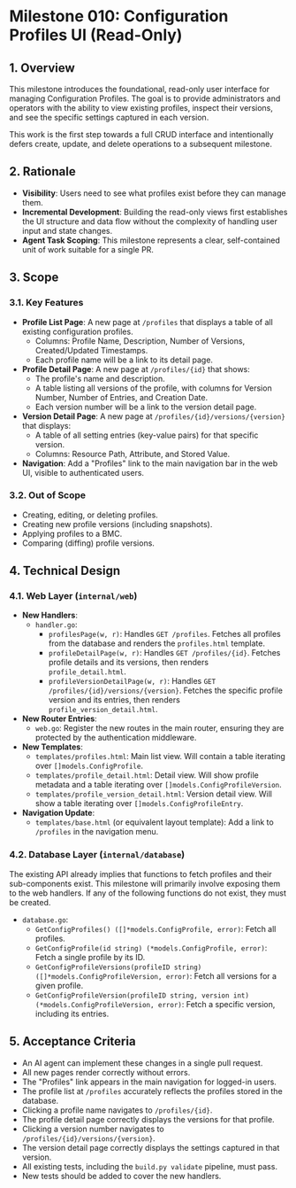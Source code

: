 # Milestone 010: Configuration Profiles UI (Read-Only)

## 1. Overview

This milestone introduces the foundational, read-only user interface for managing Configuration Profiles. The goal is to provide administrators and operators with the ability to view existing profiles, inspect their versions, and see the specific settings captured in each version.

This work is the first step towards a full CRUD interface and intentionally defers create, update, and delete operations to a subsequent milestone.

## 2. Rationale

- **Visibility**: Users need to see what profiles exist before they can manage them.
- **Incremental Development**: Building the read-only views first establishes the UI structure and data flow without the complexity of handling user input and state changes.
- **Agent Task Scoping**: This milestone represents a clear, self-contained unit of work suitable for a single PR.

## 3. Scope

### 3.1. Key Features

- **Profile List Page**: A new page at `/profiles` that displays a table of all existing configuration profiles.
  - Columns: Profile Name, Description, Number of Versions, Created/Updated Timestamps.
  - Each profile name will be a link to its detail page.
- **Profile Detail Page**: A new page at `/profiles/{id}` that shows:
  - The profile's name and description.
  - A table listing all versions of the profile, with columns for Version Number, Number of Entries, and Creation Date.
  - Each version number will be a link to the version detail page.
- **Version Detail Page**: A new page at `/profiles/{id}/versions/{version}` that displays:
  - A table of all setting entries (key-value pairs) for that specific version.
  - Columns: Resource Path, Attribute, and Stored Value.
- **Navigation**: Add a "Profiles" link to the main navigation bar in the web UI, visible to authenticated users.

### 3.2. Out of Scope

- Creating, editing, or deleting profiles.
- Creating new profile versions (including snapshots).
- Applying profiles to a BMC.
- Comparing (diffing) profile versions.

## 4. Technical Design

### 4.1. Web Layer (`internal/web`)

- **New Handlers**:
  - `handler.go`:
    - `profilesPage(w, r)`: Handles `GET /profiles`. Fetches all profiles from the database and renders the `profiles.html` template.
    - `profileDetailPage(w, r)`: Handles `GET /profiles/{id}`. Fetches profile details and its versions, then renders `profile_detail.html`.
    - `profileVersionDetailPage(w, r)`: Handles `GET /profiles/{id}/versions/{version}`. Fetches the specific profile version and its entries, then renders `profile_version_detail.html`.
- **New Router Entries**:
  - `web.go`: Register the new routes in the main router, ensuring they are protected by the authentication middleware.
- **New Templates**:
  - `templates/profiles.html`: Main list view. Will contain a table iterating over `[]models.ConfigProfile`.
  - `templates/profile_detail.html`: Detail view. Will show profile metadata and a table iterating over `[]models.ConfigProfileVersion`.
  - `templates/profile_version_detail.html`: Version detail view. Will show a table iterating over `[]models.ConfigProfileEntry`.
- **Navigation Update**:
  - `templates/base.html` (or equivalent layout template): Add a link to `/profiles` in the navigation menu.

### 4.2. Database Layer (`internal/database`)

The existing API already implies that functions to fetch profiles and their sub-components exist. This milestone will primarily involve exposing them to the web handlers. If any of the following functions do not exist, they must be created.

- `database.go`:
  - `GetConfigProfiles() ([]*models.ConfigProfile, error)`: Fetch all profiles.
  - `GetConfigProfile(id string) (*models.ConfigProfile, error)`: Fetch a single profile by its ID.
  - `GetConfigProfileVersions(profileID string) ([]*models.ConfigProfileVersion, error)`: Fetch all versions for a given profile.
  - `GetConfigProfileVersion(profileID string, version int) (*models.ConfigProfileVersion, error)`: Fetch a specific version, including its entries.

## 5. Acceptance Criteria

- An AI agent can implement these changes in a single pull request.
- All new pages render correctly without errors.
- The "Profiles" link appears in the main navigation for logged-in users.
- The profile list at `/profiles` accurately reflects the profiles stored in the database.
- Clicking a profile name navigates to `/profiles/{id}`.
- The profile detail page correctly displays the versions for that profile.
- Clicking a version number navigates to `/profiles/{id}/versions/{version}`.
- The version detail page correctly displays the settings captured in that version.
- All existing tests, including the `build.py validate` pipeline, must pass.
- New tests should be added to cover the new handlers.
